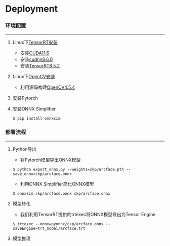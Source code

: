 # Deployment

### 环境配置

----

1. Linux下[TensorRT安装](https://docs.nvidia.com/deeplearning/tensorrt/install-guide/index.html)
   - 安装[CUDA11.6](https://developer.nvidia.com/cuda-11-6-0-download-archive)
   - 安装[cudnn8.6.0](https://docs.nvidia.com/deeplearning/cudnn/install-guide/index.html)
   - 安装[TensorRT8.5.2](https://developer.nvidia.com/nvidia-tensorrt-8x-download)
2. Linux下[OpenCV安装](https://zhuanlan.zhihu.com/p/392751819)
   
   - 利用源码构建[OpenCV4.5.4](https://github.com/opencv/opencv/releases)
3. 安装Pytorch
4. 安装ONNX Simplifier
    ```shell
    $ pip install onnxsim
    ```

### 部署流程

----

1. Python导出
   - 将Pytorch模型导出ONNX模型
   ```shell
   $ python export_onnx.py --weights=ckp/arcface.pth --save_onnx=ckp/arcface.onnx
   ```
   - 利用ONNX Simplifier简化ONNX模型
   ```shell
   $ onnxsim ckp/arcface.onnx ckp/arcface.onnx
   ```
2. 模型转化
   
   - 我们利用TensorRT提供的trtexec将ONNX模型导出为Tensor Engine
   ```shell
   $ trtexec --onnx=pyonnx/ckp/arcface.onnx --saveEngine=trt_model/arcface.trt
   ```
   
3. 模型推理


